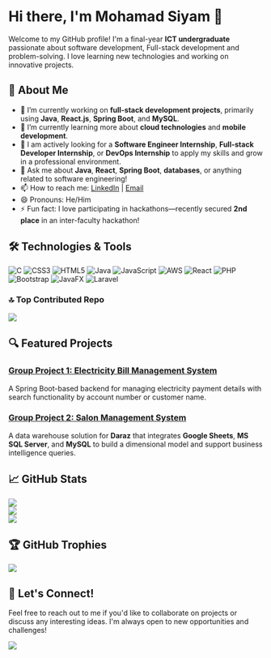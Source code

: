 # Hi there, I'm Mohamad Siyam 👋

Welcome to my GitHub profile! I'm a final-year **ICT undergraduate** passionate about software development, Full-stack development and problem-solving.
I love learning new technologies and working on innovative projects.

## 🚀 About Me

- 🔭 I’m currently working on **full-stack development projects**, primarily using **Java**, **React.js**, **Spring Boot**, and **MySQL**.
- 🌱 I’m currently learning more about **cloud technologies** and **mobile development**.
- 💼 I am actively looking for a **Software Engineer Internship**, **Full-stack Developer Internship**, or **DevOps Internship** to apply my skills and grow in a professional environment.
- 💬 Ask me about **Java**, **React**, **Spring Boot**, **databases**, or anything related to software engineering!
- 📫 How to reach me: [LinkedIn](https://www.linkedin.com/in/mohamad-siyam-a7b399173) | [Email](mailto:mohamadsiyam66@gmail.com)
- 😄 Pronouns: He/Him
- ⚡ Fun fact: I love participating in hackathons—recently secured **2nd place** in an inter-faculty hackathon!

## 🛠️ Technologies & Tools
![C](https://img.shields.io/badge/c-%2300599C.svg?style=for-the-badge&logo=c&logoColor=white) ![CSS3](https://img.shields.io/badge/css3-%231572B6.svg?style=for-the-badge&logo=css3&logoColor=white) ![HTML5](https://img.shields.io/badge/html5-%23E34F26.svg?style=for-the-badge&logo=html5&logoColor=white) ![Java](https://img.shields.io/badge/java-%23ED8B00.svg?style=for-the-badge&logo=openjdk&logoColor=white) ![JavaScript](https://img.shields.io/badge/javascript-%23323330.svg?style=for-the-badge&logo=javascript&logoColor=%23F7DF1E) ![AWS](https://img.shields.io/badge/AWS-%23FF9900.svg?style=for-the-badge&logo=amazon-aws&logoColor=white) ![React](https://img.shields.io/badge/react-%2320232a.svg?style=for-the-badge&logo=react&logoColor=%2361DAFB) ![PHP](https://img.shields.io/badge/php-%23777BB4.svg?style=for-the-badge&logo=php&logoColor=white) ![Bootstrap](https://img.shields.io/badge/bootstrap-%238511FA.svg?style=for-the-badge&logo=bootstrap&logoColor=white) ![JavaFX](https://img.shields.io/badge/javafx-%23FF0000.svg?style=for-the-badge&logo=javafx&logoColor=white) ![Laravel](https://img.shields.io/badge/laravel-%23FF2D20.svg?style=for-the-badge&logo=laravel&logoColor=white)

### 🔝 Top Contributed Repo
![](https://github-contributor-stats.vercel.app/api?username=MohamadSiyam66&limit=5&theme=radical&combine_all_yearly_contributions=true)

## 🔍 Featured Projects

### [Group Project 1: Electricity Bill Management System](https://github.com/MuhammedJamzeeth/Electricity-Billing-System)
A Spring Boot-based backend for managing electricity payment details with search functionality by account number or customer name.

### [Group Project 2: Salon Management System](https://github.com/MuhammedJamzeeth/Salon-Management-System)
A data warehouse solution for **Daraz** that integrates **Google Sheets**, **MS SQL Server**, and **MySQL** to build a dimensional model and support business intelligence queries.

## 📈 GitHub Stats

![](https://github-readme-stats.vercel.app/api?username=MohamadSiyam66&theme=dark&hide_border=false&include_all_commits=false&count_private=false)<br/>
![](https://github-readme-streak-stats.herokuapp.com/?user=MohamadSiyam66&theme=dark&hide_border=false)<br/>
![](https://github-readme-stats.vercel.app/api/top-langs/?username=MohamadSiyam66&theme=dark&hide_border=false&include_all_commits=false&count_private=false&layout=compact)


## 🏆 GitHub Trophies
![](https://github-profile-trophy.vercel.app/?username=MohamadSiyam66&theme=radical&no-frame=false&no-bg=false&margin-w=4)

## 💬 Let's Connect!

Feel free to reach out to me if you'd like to collaborate on projects or discuss any interesting ideas. I'm always open to new opportunities and challenges!

[![](https://visitcount.itsvg.in/api?id=MohamadSiyam66&icon=3&color=1)](https://visitcount.itsvg.in)
